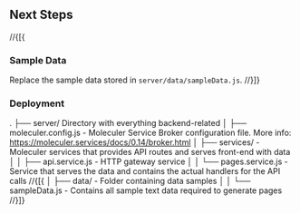 ﻿## Next Steps

//{[{

### Sample Data

Replace the sample data stored in `server/data/sampleData.js`.
//}]}

### Deployment

.
├── server/ Directory with everything backend-related
│ ├── moleculer.config.js - Moleculer Service Broker configuration file. More info: https://moleculer.services/docs/0.14/broker.html
│ ├── services/ - Moleculer services that provides API routes and serves front-end with data
│ │ ├── api.service.js - HTTP gateway service
│ │ └── pages.service.js - Service that serves the data and contains the actual handlers for the API calls
//{[{
│ ├── data/ - Folder containing data samples
│ │ └── sampleData.js - Contains all sample text data required to generate pages
//}]}
